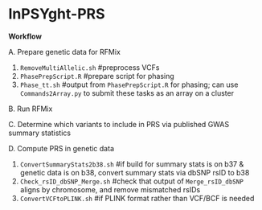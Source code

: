# InPSYght-PRS

**Workflow**

A. Prepare genetic data for RFMix
1. `RemoveMultiAllelic.sh` #preprocess VCFs
2. `PhasePrepScript.R` #prepare script for phasing
3. `Phase_tt.sh` #output from `PhasePrepScript.R` for phasing; can use `Commands2Array.py` to submit these tasks as an array on a cluster

B. Run RFMix

C. Determine which variants to include in PRS via published GWAS summary statistics

D. Compute PRS in genetic data
1. `ConvertSummaryStats2b38.sh` #if build for summary stats is on b37 & genetic data is on b38, convert summary stats via dbSNP rsID to b38
3. `Check_rsID_dbSNP_Merge.sh` #check that output of `Merge_rsID_dbSNP` aligns by chromosome, and remove mismatched rsIDs
2. `ConvertVCFtoPLINK.sh` #if PLINK format rather than VCF/BCF is needed
